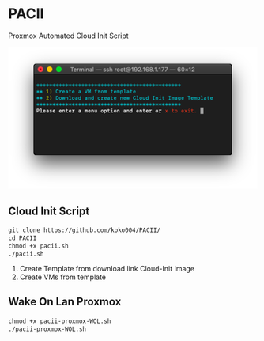 # PACII
Proxmox Automated Cloud Init Script

![logo](screenshot.png)

## Cloud Init Script
```
git clone https://github.com/koko004/PACII/
cd PACII
chmod +x pacii.sh
./pacii.sh
```
1. Create Template from download link Cloud-Init Image
2. Create VMs from template
## Wake On Lan Proxmox

```
chmod +x pacii-proxmox-WOL.sh
./pacii-proxmox-WOL.sh
```
